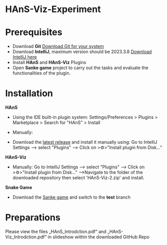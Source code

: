 # HAnS-Viz-Experiment

# Prerequisites
- Download **Git** [Download Git for your system](https://git-scm.com/downloads)
- Download **IntelliJ**, maximum version should be 2023.3.8 [Download IntelliJ here](https://www.jetbrains.com/de-de/idea/download/other.html)
- Install **HAnS** and **HAnS-Viz** Plugins
- Open **Sanke game** project to carry out the tasks and evaluate the functionalities of the plugin.
  

# Installation
**HAnS**
- Using the IDE built-in plugin system:
  Settings/Preferences > Plugins > Marketplace > Search for "HAnS" > Install

- Manually:
- Download the [latest release](https://github.com/isselab/HAnS/releases/tag/v0.0.7) and install it manually using:
  Go to IntelliJ Settings --> select "Plugins" --> Click on >⚙️>"Install plugin from Disk..."

**HAnS-Viz**
- Manually:
  Go to IntelliJ Settings --> select "Plugins" --> Click on >⚙️>"Install plugin from Disk..."
-->Navigate to the folder of the downloaded repository then select 'HAnS-Viz-2.zip' and install.


**Snake Game**
 - Download the [Sanke game](https://github.com/RimanHoubbi/Snake) and switch to the **test** branch

# Preparations
Please view the files „HAnS_Introdction.pdf“ and „HAnS-Viz_Introdction.pdf“ in slideshow within the downloaded GitHub Repo

